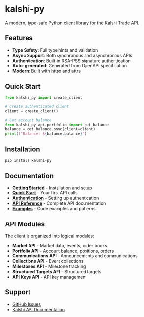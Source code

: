 # kalshi-py

A modern, type-safe Python client library for the Kalshi Trade API.

## Features

- **Type Safety**: Full type hints and validation
- **Async Support**: Both synchronous and asynchronous APIs
- **Authentication**: Built-in RSA-PSS signature authentication
- **Auto-generated**: Generated from OpenAPI specification
- **Modern**: Built with httpx and attrs

## Quick Start

```python
from kalshi_py import create_client

# Create authenticated client
client = create_client()

# Get account balance
from kalshi_py.api.portfolio import get_balance
balance = get_balance.sync(client=client)
print(f"Balance: ${balance.balance}")
```

## Installation

```bash
pip install kalshi-py
```

## Documentation

- **[Getting Started](getting-started/installation.md)** - Installation and setup
- **[Quick Start](getting-started/quickstart.md)** - Your first API calls
- **[Authentication](getting-started/authentication.md)** - Setting up authentication
- **[API Reference](api/client.md)** - Complete API documentation
- **[Examples](examples/basic-usage.md)** - Code examples and patterns

## API Modules

The client is organized into logical modules:

- **Market API** - Market data, events, order books
- **Portfolio API** - Account balance, positions, orders
- **Communications API** - Announcements and communications
- **Collections API** - Event collections
- **Milestones API** - Milestone tracking
- **Structured Targets API** - Structured targets
- **API Keys API** - API key management

## Support

- [GitHub Issues](https://github.com/kalshi/kalshi-py/issues)
- [Kalshi API Documentation](https://docs.kalshi.com)
